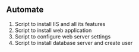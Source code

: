 ## Automate

1. Script to install IIS and all its features
2. Script to install web application
3. Script to configure web server settings
4. Script to install database server and create user
